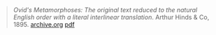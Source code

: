 > *Ovid's Metamorphoses: The original text reduced to the natural English order with a literal interlinear translation*. Arthur Hinds & Co, 1895. [archive.org](https://archive.org/details/ovidsmetamorphos00ovi) [pdf](a/a-hinds1895.pdf)